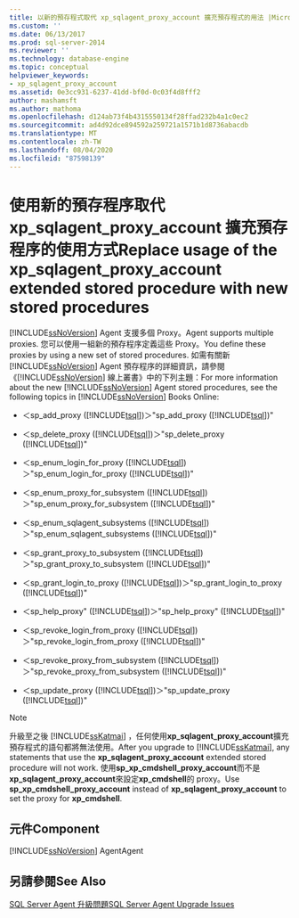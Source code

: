 ```yaml
---
title: 以新的預存程式取代 xp_sqlagent_proxy_account 擴充預存程式的用法 |Microsoft Docs
ms.custom: ''
ms.date: 06/13/2017
ms.prod: sql-server-2014
ms.reviewer: ''
ms.technology: database-engine
ms.topic: conceptual
helpviewer_keywords:
- xp_sqlagent_proxy_account
ms.assetid: 0e3cc931-6237-41dd-bf0d-0c03f4d8fff2
author: mashamsft
ms.author: mathoma
ms.openlocfilehash: d124ab73f4b4315550134f28ffad232b4a1c0ec2
ms.sourcegitcommit: ad4d92dce894592a259721a1571b1d8736abacdb
ms.translationtype: MT
ms.contentlocale: zh-TW
ms.lasthandoff: 08/04/2020
ms.locfileid: "87598139"
---
```

# <a name="replace-usage-of-the-xp_sqlagent_proxy_account-extended-stored-procedure-with-new-stored-procedures"></a><span data-ttu-id="b8da2-102">使用新的預存程序取代 xp_sqlagent_proxy_account 擴充預存程序的使用方式</span><span class="sxs-lookup"><span data-stu-id="b8da2-102">Replace usage of the xp_sqlagent_proxy_account extended stored procedure with new stored procedures</span></span>
  [!INCLUDE[ssNoVersion](../../includes/ssnoversion-md.md)] <span data-ttu-id="b8da2-103">Agent 支援多個 Proxy。</span><span class="sxs-lookup"><span data-stu-id="b8da2-103">Agent supports multiple proxies.</span></span> <span data-ttu-id="b8da2-104">您可以使用一組新的預存程序定義這些 Proxy。</span><span class="sxs-lookup"><span data-stu-id="b8da2-104">You define these proxies by using a new set of stored procedures.</span></span> <span data-ttu-id="b8da2-105">如需有關新 [!INCLUDE[ssNoVersion](../../includes/ssnoversion-md.md)] Agent 預存程序的詳細資訊，請參閱《[!INCLUDE[ssNoVersion](../../includes/ssnoversion-md.md)] 線上叢書》中的下列主題：</span><span class="sxs-lookup"><span data-stu-id="b8da2-105">For more information about the new [!INCLUDE[ssNoVersion](../../includes/ssnoversion-md.md)] Agent stored procedures, see the following topics in [!INCLUDE[ssNoVersion](../../includes/ssnoversion-md.md)] Books Online:</span></span>  
  
-   <span data-ttu-id="b8da2-106">＜sp_add_proxy ([!INCLUDE[tsql](../../includes/tsql-md.md)])＞</span><span class="sxs-lookup"><span data-stu-id="b8da2-106">"sp_add_proxy ([!INCLUDE[tsql](../../includes/tsql-md.md)])"</span></span>  
  
-   <span data-ttu-id="b8da2-107">＜sp_delete_proxy ([!INCLUDE[tsql](../../includes/tsql-md.md)])＞</span><span class="sxs-lookup"><span data-stu-id="b8da2-107">"sp_delete_proxy ([!INCLUDE[tsql](../../includes/tsql-md.md)])"</span></span>  
  
-   <span data-ttu-id="b8da2-108">＜sp_enum_login_for_proxy ([!INCLUDE[tsql](../../includes/tsql-md.md)])＞</span><span class="sxs-lookup"><span data-stu-id="b8da2-108">"sp_enum_login_for_proxy ([!INCLUDE[tsql](../../includes/tsql-md.md)])"</span></span>  
  
-   <span data-ttu-id="b8da2-109">＜sp_enum_proxy_for_subsystem ([!INCLUDE[tsql](../../includes/tsql-md.md)])＞</span><span class="sxs-lookup"><span data-stu-id="b8da2-109">"sp_enum_proxy_for_subsystem ([!INCLUDE[tsql](../../includes/tsql-md.md)])"</span></span>  
  
-   <span data-ttu-id="b8da2-110">＜sp_enum_sqlagent_subsystems ([!INCLUDE[tsql](../../includes/tsql-md.md)])＞</span><span class="sxs-lookup"><span data-stu-id="b8da2-110">"sp_enum_sqlagent_subsystems ([!INCLUDE[tsql](../../includes/tsql-md.md)])"</span></span>  
  
-   <span data-ttu-id="b8da2-111">＜sp_grant_proxy_to_subsystem ([!INCLUDE[tsql](../../includes/tsql-md.md)])＞</span><span class="sxs-lookup"><span data-stu-id="b8da2-111">"sp_grant_proxy_to_subsystem ([!INCLUDE[tsql](../../includes/tsql-md.md)])"</span></span>  
  
-   <span data-ttu-id="b8da2-112">＜sp_grant_login_to_proxy ([!INCLUDE[tsql](../../includes/tsql-md.md)])＞</span><span class="sxs-lookup"><span data-stu-id="b8da2-112">"sp_grant_login_to_proxy ([!INCLUDE[tsql](../../includes/tsql-md.md)])"</span></span>  
  
-   <span data-ttu-id="b8da2-113">＜sp_help_proxy" ([!INCLUDE[tsql](../../includes/tsql-md.md)])＞</span><span class="sxs-lookup"><span data-stu-id="b8da2-113">"sp_help_proxy" ([!INCLUDE[tsql](../../includes/tsql-md.md)])"</span></span>  
  
-   <span data-ttu-id="b8da2-114">＜sp_revoke_login_from_proxy ([!INCLUDE[tsql](../../includes/tsql-md.md)])＞</span><span class="sxs-lookup"><span data-stu-id="b8da2-114">"sp_revoke_login_from_proxy ([!INCLUDE[tsql](../../includes/tsql-md.md)])"</span></span>  
  
-   <span data-ttu-id="b8da2-115">＜sp_revoke_proxy_from_subsystem ([!INCLUDE[tsql](../../includes/tsql-md.md)])＞</span><span class="sxs-lookup"><span data-stu-id="b8da2-115">"sp_revoke_proxy_from_subsystem ([!INCLUDE[tsql](../../includes/tsql-md.md)])"</span></span>  
  
-   <span data-ttu-id="b8da2-116">＜sp_update_proxy ([!INCLUDE[tsql](../../includes/tsql-md.md)])＞</span><span class="sxs-lookup"><span data-stu-id="b8da2-116">"sp_update_proxy ([!INCLUDE[tsql](../../includes/tsql-md.md)])"</span></span>  
  
> [!NOTE]  
>  <span data-ttu-id="b8da2-117">升級至之後 [!INCLUDE[ssKatmai](../../includes/sskatmai-md.md)] ，任何使用**xp_sqlagent_proxy_account**擴充預存程式的語句都將無法使用。</span><span class="sxs-lookup"><span data-stu-id="b8da2-117">After you upgrade to [!INCLUDE[ssKatmai](../../includes/sskatmai-md.md)], any statements that use the **xp_sqlagent_proxy_account** extended stored procedure will not work.</span></span> <span data-ttu-id="b8da2-118">使用**sp_xp_cmdshell_proxy_account**而不是**xp_sqlagent_proxy_account**來設定**xp_cmdshell**的 proxy。</span><span class="sxs-lookup"><span data-stu-id="b8da2-118">Use **sp_xp_cmdshell_proxy_account** instead of **xp_sqlagent_proxy_account** to set the proxy for **xp_cmdshell**.</span></span>  
  
## <a name="component"></a><span data-ttu-id="b8da2-119">元件</span><span class="sxs-lookup"><span data-stu-id="b8da2-119">Component</span></span>  
 [!INCLUDE[ssNoVersion](../../includes/ssnoversion-md.md)] <span data-ttu-id="b8da2-120">Agent</span><span class="sxs-lookup"><span data-stu-id="b8da2-120">Agent</span></span>  
  
## <a name="see-also"></a><span data-ttu-id="b8da2-121">另請參閱</span><span class="sxs-lookup"><span data-stu-id="b8da2-121">See Also</span></span>  
 [<span data-ttu-id="b8da2-122">SQL Server Agent 升級問題</span><span class="sxs-lookup"><span data-stu-id="b8da2-122">SQL Server Agent Upgrade Issues</span></span>](../../../2014/sql-server/install/sql-server-agent-upgrade-issues.md)  
  
  
